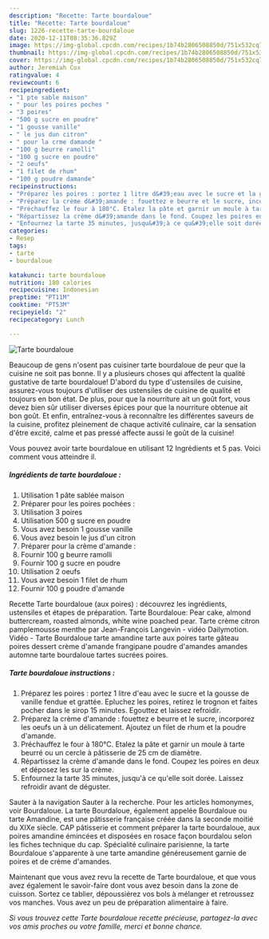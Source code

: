 ```yaml
---
description: "Recette: Tarte bourdaloue"
title: "Recette: Tarte bourdaloue"
slug: 1226-recette-tarte-bourdaloue
date: 2020-12-11T08:35:36.829Z
image: https://img-global.cpcdn.com/recipes/1b74b2806508850d/751x532cq70/tarte-bourdaloue-photo-principale-de-la-recette.jpg
thumbnail: https://img-global.cpcdn.com/recipes/1b74b2806508850d/751x532cq70/tarte-bourdaloue-photo-principale-de-la-recette.jpg
cover: https://img-global.cpcdn.com/recipes/1b74b2806508850d/751x532cq70/tarte-bourdaloue-photo-principale-de-la-recette.jpg
author: Jeremiah Cox
ratingvalue: 4
reviewcount: 6
recipeingredient:
- "1 pte sable maison"
- " pour les poires poches "
- "3 poires"
- "500 g sucre en poudre"
- "1 gousse vanille"
- " le jus dun citron"
- " pour la crme damande "
- "100 g beurre ramolli"
- "100 g sucre en poudre"
- "2 oeufs"
- "1 filet de rhum"
- "100 g poudre damande"
recipeinstructions:
- "Préparez les poires : portez 1 litre d&#39;eau avec le sucre et la gousse de vanille fendue et grattée. Epluchez les poires, retirez le trognon et faites pocher dans le sirop 15 minutes. Egouttez et laissez refroidir."
- "Préparez la crème d&#39;amande : fouettez e beurre et le sucre, incorporez les oeufs un à un délicatement. Ajoutez un filet de rhum et la poudre d&#39;amande."
- "Préchauffez le four à 180°C. Etalez la pâte et garnir un moule à tarte beurré ou un cercle à pâtisserie de 25 cm de diamètre."
- "Répartissez la crème d&#39;amande dans le fond. Coupez les poires en deux et déposez les sur la crème."
- "Enfournez la tarte 35 minutes, jusqu&#39;à ce qu&#39;elle soit dorée. Laissez refroidir avant de déguster."
categories:
- Resep
tags:
- tarte
- bourdaloue

katakunci: tarte bourdaloue 
nutrition: 180 calories
recipecuisine: Indonesian
preptime: "PT11M"
cooktime: "PT53M"
recipeyield: "2"
recipecategory: Lunch

---
```



![Tarte bourdaloue](https://img-global.cpcdn.com/recipes/1b74b2806508850d/751x532cq70/tarte-bourdaloue-photo-principale-de-la-recette.jpg)

Beaucoup de gens n'osent pas cuisiner tarte bourdaloue de peur que la cuisine ne soit pas bonne. Il y a plusieurs choses qui affectent la qualité gustative de tarte bourdaloue! D'abord du type d'ustensiles de cuisine, assurez-vous toujours d'utiliser des ustensiles de cuisine de qualité et toujours en bon état. De plus, pour que la nourriture ait un goût fort, vous devez bien sûr utiliser diverses épices pour que la nourriture obtenue ait bon goût. Et enfin, entraînez-vous à reconnaître les différentes saveurs de la cuisine, profitez pleinement de chaque activité culinaire, car la sensation d'être excité, calme et pas pressé affecte aussi le goût de la cuisine!

<!--inarticleads1-->

Vous pouvez avoir tarte bourdaloue en utilisant 12 Ingrédients et 5 pas. Voici comment vous atteindre il.

##### Ingrédients de tarte bourdaloue :

1. Utilisation 1 pâte sablée maison
1. Préparer  pour les poires pochées :
1. Utilisation 3 poires
1. Utilisation 500 g sucre en poudre
1. Vous avez besoin 1 gousse vanille
1. Vous avez besoin  le jus d&#39;un citron
1. Préparer  pour la crème d&#39;amande :
1. Fournir 100 g beurre ramolli
1. Fournir 100 g sucre en poudre
1. Utilisation 2 oeufs
1. Vous avez besoin 1 filet de rhum
1. Fournir 100 g poudre d&#39;amande


Recette Tarte bourdaloue (aux poires) : découvrez les ingrédients, ustensiles et étapes de préparation. Tarte Bourdaloue: Pear cake, almond buttercream, roasted almonds, white wine poached pear. Tarte crème citron pamplemousse menthe par Jean-François Langevin - vidéo Dailymotion. Vidéo - Tarte Bourdaloue tarte amandine tarte aux poires tarte gâteau poires dessert crème d&#39;amande frangipane poudre d&#39;amandes amandes automne tarte bourdaloue tartes sucrées poires. 

<!--inarticleads2-->

##### Tarte bourdaloue instructions :

1. Préparez les poires : portez 1 litre d&#39;eau avec le sucre et la gousse de vanille fendue et grattée. Epluchez les poires, retirez le trognon et faites pocher dans le sirop 15 minutes. Egouttez et laissez refroidir.
1. Préparez la crème d&#39;amande : fouettez e beurre et le sucre, incorporez les oeufs un à un délicatement. Ajoutez un filet de rhum et la poudre d&#39;amande.
1. Préchauffez le four à 180°C. Etalez la pâte et garnir un moule à tarte beurré ou un cercle à pâtisserie de 25 cm de diamètre.
1. Répartissez la crème d&#39;amande dans le fond. Coupez les poires en deux et déposez les sur la crème.
1. Enfournez la tarte 35 minutes, jusqu&#39;à ce qu&#39;elle soit dorée. Laissez refroidir avant de déguster.


Sauter à la navigation Sauter à la recherche. Pour les articles homonymes, voir Bourdaloue. La tarte Bourdaloue, également appelée Bourdaloue ou tarte Amandine, est une pâtisserie française créée dans la seconde moitié du XIXe siècle. CAP pâtisserie et comment préparer la tarte bourdaloue, aux poires amandine émincées et disposées en rosace façon bourdalou selon les fiches technique du cap. Spécialité culinaire parisienne, la tarte Bourdaloue s&#39;apparente à une tarte amandine généreusement garnie de poires et de crème d&#39;amandes. 

<!--inarticleads1-->

<p>
Maintenant que vous avez revu la recette de Tarte bourdaloue, et que vous avez également le savoir-faire dont vous avez besoin dans la zone de cuisson. Sortez ce tablier, dépoussiérez vos bols à mélanger et retroussez vos manches. Vous avez un peu de préparation alimentaire à faire.
</p>

<p>
<i>Si vous trouvez cette Tarte bourdaloue recette précieuse, partagez-la avec vos amis proches ou votre famille, merci et bonne chance.</i>
</p>

